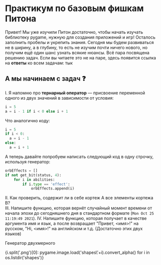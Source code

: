 # Практикум по базовым фишкам Питона
Привет! Мы уже изучили Питон достаточно, чтобы начать изучать библиотеку pygame, нужную для создания приложений и игр! Осталось заполнить пробелы и укрепить знания. Сегодня мы будем развиваться не в ширину, а в глубину, то есть не изучим почти ничего нового, но получим ещё один шанс узнать всякие нюансы. Всё пара посвящена решению задач. Если вы читаете это не на паре, здесь появится ссылка на **ответы** ко всем задачам: тык

## А мы начинаем с задач ❓
I. Я напомню про **тернарный оператор** — присвоение переменной одного из двух значений в зависимости от условия:
```py
i = 5
a = i - 1 if i < 0 else i + 1
```
Что аналогично коду:
```py
i = 5
if i < 0:
  a = i - 1
else:
  a = i + 1
```
А теперь давайте попробуем написать следующий код в одну строчку, используя генератор:
```py
orbEffects = []
if not get_bit(status, 4):
    for i in abilities:
        if i.type == 'effect':
            orbEffects.append(i)
```
II. Как проверить, содержит ли в себе кортеж A все элементы кортежа B?  
III. Напишите функцию, которая вернёт случайный момент времени от начала эпохи до сегодняшнего дня в стандартном формате (`Mon Oct 25 11:19:49 2021`).
IV. Напишите функцию, которая получает в качестве аргумента имя и язык, а после возвращает "Привет, <имя>!" на русском, "Hi, <имя>!" на английском и т.д. (Достаточно этих двух языков)

Генератор двухмерного

{i.split('.png')[0]: pygame.image.load('shapes\\'+i).convert_alpha() for i in os.listdir('shapes')}
